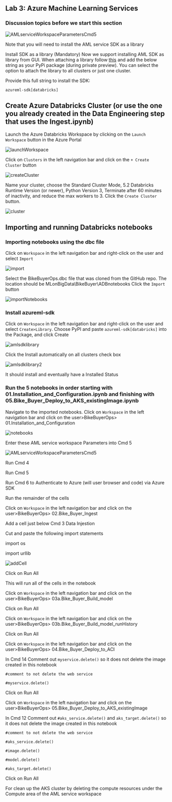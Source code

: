 ## Lab 3:  Azure Machine Learning Services

### Discussion topics before we start this section  


![AMLserviceWorkspaceParametersCmd5](https://raw.githubusercontent.com/DataSnowman/MLonBigData/master/images/amlServiceWorkspaceParametersCmd5.png)

Note that you will need to install the AML service SDK as a library 

Install SDK as a library (Mandatory)
Now we support installing AML SDK as library from GUI. When attaching a library follow [this](https://docs.databricks.com/user-guide/libraries.html) and add the below string as your PyPi package (during private preview). You can select the option to attach the library to all clusters or just one cluster.

Provide this full string to install the SDK:

`azureml-sdk[databricks]`

## Create Azure Databricks Cluster (or use the one you already created in the Data Engineering step that uses the Ingest.ipynb)

Launch the Azure Databricks Workspace by clicking on the `Launch Workspace` button in the Azure Portal

![launchWorkspace](https://raw.githubusercontent.com/DataSnowman/MLonBigData/master/images/launchWorkspace.png)

Click on `Clusters` in the left navigation bar and click on the `+ Create Cluster` button

![createCluster](https://raw.githubusercontent.com/DataSnowman/MLonBigData/master/images/createCluster.png)

Name your cluster, choose the Standard Cluster Mode, 5.2 Databricks Runtime Version (or newer), Python Version 3, Terminate after 
60 minutes of inactivity, and reduce the max workers to 3.  Click the `Create Cluster` button.

![cluster](https://raw.githubusercontent.com/DataSnowman/MLonBigData/master/images/cluster.png)

## Importing and running Databricks notebooks

### Importing notebooks using the dbc file

Click on `Workspace` in the left navigation bar and right-click on the user and select `Import`

![import](https://raw.githubusercontent.com/DataSnowman/MLonBigData/master/images/import.png)

Select the BikeBuyerOps.dbc file that was cloned from the GitHub repo. The location should be MLonBigData\BikeBuyer\ADBnotebooks Click the `Import` button

![importNotebooks](https://raw.githubusercontent.com/DataSnowman/MLonBigData/master/images/importNotebooks.png)

### Install azureml-sdk

Click on `Workspace` in the left navigation bar and right-click on the user and select `Create>Library`.  Choose PyPI and paste `azureml-sdk[databricks]` into the Package, and click Create

![amlsdklibrary](https://raw.githubusercontent.com/DataSnowman/MLonBigData/master/images/amlsdklibrary.png)

Click the Install automatically on all clusters check box

![amlsdklibrary2](https://raw.githubusercontent.com/DataSnowman/MLonBigData/master/images/amlsdklibrary2.png)

It should install and eventually have a Installed Status

### Run the 5 notebooks in order starting with 01.Installation_and_Configuration.ipynb and finishing with 05.Bike_Buyer_Deploy_to_AKS_existingImage.ipynb

Navigate to the imported notebooks. Click on `Workspace` in the left navigation bar and click on the user>BikeBuyerOps> 01.Installation_and_Configuration

![notebooks](https://raw.githubusercontent.com/DataSnowman/MLonBigData/master/images/notebooks.png)

Enter these AML service workspace Parameters into Cmd 5

![AMLserviceWorkspaceParametersCmd5](https://raw.githubusercontent.com/DataSnowman/MLonBigData/master/images/amlServiceWorkspaceParametersCmd5.png)

Run Cmd 4

Run Cmd 5

Run Cmd 6 to Authenticate to Azure (will user browser and code) via Azure SDK

Run the remainder of the cells

Click on `Workspace` in the left navigation bar and click on the user>BikeBuyerOps> 02.Bike_Buyer_Ingest

Add a cell just below Cmd 3 Data Injestion

Cut and paste the following import statements

import os

import urllib

![addCell](https://raw.githubusercontent.com/DataSnowman/MLonBigData/master/images/addCell.png)

Click on Run All

This will run all of the cells in the notebook

Click on `Workspace` in the left navigation bar and click on the user>BikeBuyerOps> 03a.Bike_Buyer_Build_model

Click on Run All

Click on `Workspace` in the left navigation bar and click on the user>BikeBuyerOps> 03b.Bike_Buyer_Build_model_runHistory

Click on Run All

Click on `Workspace` in the left navigation bar and click on the user>BikeBuyerOps> 04.Bike_Buyer_Deploy_to_ACI

In Cmd 14 Comment out `myservice.delete()` so it does not delete the image created in this notebook

`#comment to not delete the web service`

`#myservice.delete()`

Click on Run All

Click on `Workspace` in the left navigation bar and click on the user>BikeBuyerOps> 05.Bike_Buyer_Deploy_to_AKS_existingImage

In Cmd 12 Comment out `#aks_service.delete()` and `aks_target.delete()` so it does not delete the image created in this notebook

`#comment to not delete the web service`

`#aks_service.delete()`

`#image.delete()`

`#model.delete()`

`#aks_target.delete()`

Click on Run All

For clean up the AKS cluster by deleting the compute resources under the Compute area of the AML service workspace

